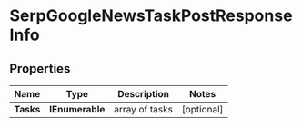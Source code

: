# SerpGoogleNewsTaskPostResponseInfo


## Properties

| Name | Type | Description | Notes |
|------------ | ------------- | ------------- | -------------|
**Tasks** | **IEnumerable<SerpGoogleNewsTaskPostTaskInfo>** | array of tasks |[optional]|